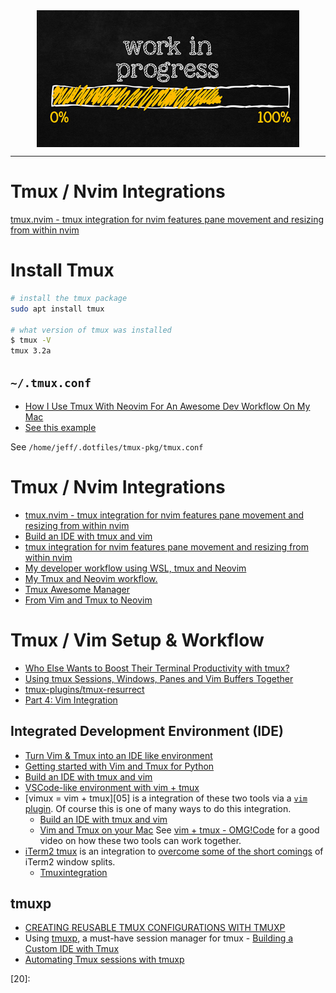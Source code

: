 <!--
Maintainer:   jeffskinnerbox@yahoo.com / www.jeffskinnerbox.me
Version:      0.0.0
-->


<div align="center">
<img src="https://raw.githubusercontent.com/jeffskinnerbox/blog/main/content/images/banners-bkgrds/work-in-progress.jpg" title="These materials require additional work and are not ready for general use." align="center" width=420px height=219px>
</div>


-----



# Tmux / Nvim Integrations
[tmux.nvim - tmux integration for nvim features pane movement and resizing from within nvim](https://github.com/aserowy/tmux.nvim)

# Install Tmux

```bash
# install the tmux package
sudo apt install tmux

# what version of tmux was installed
$ tmux -V
tmux 3.2a
```

## `~/.tmux.conf`
* [How I Use Tmux With Neovim For An Awesome Dev Workflow On My Mac](https://www.youtube.com/watch?v=U-omALWIBos)
* [See this example](https://github.com/dwmkerr/dotfiles/blob/main/tmux/tmux.conf)

See `/home/jeff/.dotfiles/tmux-pkg/tmux.conf`

# Tmux / Nvim Integrations
* [tmux.nvim - tmux integration for nvim features pane movement and resizing from within nvim](https://github.com/aserowy/tmux.nvim)
* [Build an IDE with tmux and vim][07]
* [tmux integration for nvim features pane movement and resizing from within nvim](https://github.com/aserowy/tmux.nvim)
* [My developer workflow using WSL, tmux and Neovim](https://dev.to/nexxeln/my-developer-workflow-using-wsl-tmux-and-neovim-55f5)
* [My Tmux and Neovim workflow.](https://confuzeus.com/posts/tmux-workflow/)
* [Tmux Awesome Manager](https://neovimcraft.com/plugin/otavioschwanck/tmux-awesome-manager.nvim)
* [From Vim and Tmux to Neovim](https://rutar.org/writing/from-vim-and-tmux-to-neovim/)

# Tmux / Vim Setup & Workflow
* [Who Else Wants to Boost Their Terminal Productivity with tmux?](https://nickjanetakis.com/blog/who-else-wants-to-boost-their-productivity-with-tmux)
* [Using tmux Sessions, Windows, Panes and Vim Buffers Together](https://www.youtube.com/watch?v=hbs7tuwpgZA)
* [tmux-plugins/tmux-resurrect](https://github.com/tmux-plugins/tmux-resurrect)
* [Part 4: Vim Integration](https://thoughtbot.com/upcase/videos/tmux-vim-integration)

## Integrated Development Environment (IDE)
* [Turn Vim & Tmux into an IDE like environment](https://www.youtube.com/watch?v=YD9aFIvlQYs)
* [Getting started with Vim and Tmux for Python](https://towardsdatascience.com/getting-started-with-vim-and-tmux-for-python-707ec5ff747f)
* [Build an IDE with tmux and vim][07]
* [VSCode-like environment with vim + tmux](https://blog.inkdrop.app/vscode-like-environment-with-vim-tmux-4c2bfe17d31e)
* [vimux = vim + tmux][05] is a integration of these two tools via a [`vim` plugin][06].
Of course this is one of many ways to do this integration.
  * [Build an IDE with tmux and vim][07]
  * [Vim and Tmux on your Mac][08]
See [vim + tmux - OMG!Code][03] for a good video on how these two tools can work together.
* [iTerm2 tmux][11] is an integration to [overcome some of the short comings][12]
of iTerm2 window splits.
  * [Tmuxintegration][17]

## tmuxp
* [CREATING REUSABLE TMUX CONFIGURATIONS WITH TMUXP](https://www.barbarianmeetscoding.com/blog/jaimes-guide-to-tmux-the-most-awesome-tool-you-didnt-know-you-needed#creating-reusable-tmux-configurations-with-tmuxp)
* Using [tmuxp](https://tmuxp.git-pull.com/), a must-have session manager for tmux - [Building a Custom IDE with Tmux](https://mamyn0va.github.io/2019/02/05/building-a-custom-ide-with-tmux)
* [Automating Tmux sessions with tmuxp](http://witkowskibartosz.com/blog/automating_tmux_sessions_with_tmuxp.html)






[01]:
[02]:
[03]:https://www.youtube.com/watch?v=5r6yzFEXajQ
[04]:
[05]:https://www.braintreepayments.com/blog/vimux-simple-vim-and-tmux-integration/
[06]:https://github.com/benmills/vimux
[07]:http://alexyoung.org/2011/12/19/build-an-ide-with-tmux-and-vim/
[08]:http://fideloper.com/mac-vim-tmux
[09]:
[10]:
[11]:http://www.huyng.com/posts/productivity-boost-with-tmux-iterm2-workspaces/
[12]:http://superuser.com/questions/398735/difference-between-tmux-and-shell-split-options-on-iterm2
[13]:
[14]:
[15]:
[16]:
[17]:https://gitlab.com/gnachman/iterm2/wikis/TmuxIntegration
[18]:
[19]:
[20]:



